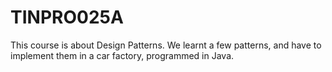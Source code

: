 # TINPRO025A
This course is about Design Patterns. We learnt a few patterns, and have to implement them in a car factory, programmed in Java.
